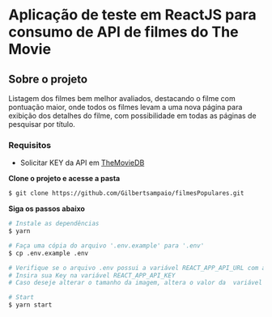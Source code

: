 # Aplicação de teste em ReactJS para consumo de API de filmes do The Movie

## Sobre o projeto

Listagem dos filmes bem melhor avaliados, destacando o filme com pontuação maior, onde todos os filmes levam a uma nova página para exibição dos detalhes do filme, com possibilidade em todas as páginas de pesquisar por título.
### Requisitos

- Solicitar KEY da API em [TheMovieDB](https://www.themoviedb.org/settings/api)

**Clone o projeto e acesse a pasta**

```bash
$ git clone https://github.com/Gilbertsampaio/filmesPopulares.git
```

**Siga os passos abaixo**

```bash
# Instale as dependências
$ yarn

# Faça uma cópia do arquivo '.env.example' para '.env'
$ cp .env.example .env

# Verifique se o arquivo .env possui a variável REACT_APP_API_URL com a url da API
# Insira sua Key na variável REACT_APP_API_KEY
# Caso deseje alterar o tamanho da imagem, altera o valor da  variável REACT_APP_BASE_URL_IMAGEM

# Start
$ yarn start
```